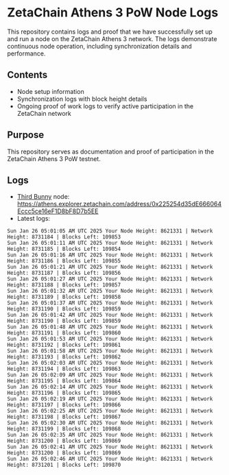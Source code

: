 # ZetaChain Athens 3 PoW Node Logs
This repository contains logs and proof that we have successfully set up and run a node on the ZetaChain Athens 3 network. The logs demonstrate continuous node operation, including synchronization details and performance.

## Contents
- Node setup information
- Synchronization logs with block height details
- Ongoing proof of work logs to verify active participation in the ZetaChain network

## Purpose
This repository serves as documentation and proof of participation in the ZetaChain Athens 3 PoW testnet.

## Logs

- [Third Bunny](https://thirdbunny.xyz/) node: https://athens.explorer.zetachain.com/address/0x225254d35dE666064Eccc5ce16eF1D8bF8D7b5EE
- Latest logs:
```
Sun Jan 26 05:01:05 AM UTC 2025 Your Node Height: 8621331 | Network Height: 8731184 | Blocks Left: 109853
Sun Jan 26 05:01:11 AM UTC 2025 Your Node Height: 8621331 | Network Height: 8731185 | Blocks Left: 109854
Sun Jan 26 05:01:16 AM UTC 2025 Your Node Height: 8621331 | Network Height: 8731186 | Blocks Left: 109855
Sun Jan 26 05:01:21 AM UTC 2025 Your Node Height: 8621331 | Network Height: 8731187 | Blocks Left: 109856
Sun Jan 26 05:01:27 AM UTC 2025 Your Node Height: 8621331 | Network Height: 8731188 | Blocks Left: 109857
Sun Jan 26 05:01:32 AM UTC 2025 Your Node Height: 8621331 | Network Height: 8731189 | Blocks Left: 109858
Sun Jan 26 05:01:37 AM UTC 2025 Your Node Height: 8621331 | Network Height: 8731190 | Blocks Left: 109859
Sun Jan 26 05:01:42 AM UTC 2025 Your Node Height: 8621331 | Network Height: 8731190 | Blocks Left: 109859
Sun Jan 26 05:01:48 AM UTC 2025 Your Node Height: 8621331 | Network Height: 8731191 | Blocks Left: 109860
Sun Jan 26 05:01:53 AM UTC 2025 Your Node Height: 8621331 | Network Height: 8731192 | Blocks Left: 109861
Sun Jan 26 05:01:58 AM UTC 2025 Your Node Height: 8621331 | Network Height: 8731193 | Blocks Left: 109862
Sun Jan 26 05:02:03 AM UTC 2025 Your Node Height: 8621331 | Network Height: 8731194 | Blocks Left: 109863
Sun Jan 26 05:02:09 AM UTC 2025 Your Node Height: 8621331 | Network Height: 8731195 | Blocks Left: 109864
Sun Jan 26 05:02:14 AM UTC 2025 Your Node Height: 8621331 | Network Height: 8731196 | Blocks Left: 109865
Sun Jan 26 05:02:19 AM UTC 2025 Your Node Height: 8621331 | Network Height: 8731197 | Blocks Left: 109866
Sun Jan 26 05:02:25 AM UTC 2025 Your Node Height: 8621331 | Network Height: 8731198 | Blocks Left: 109867
Sun Jan 26 05:02:30 AM UTC 2025 Your Node Height: 8621331 | Network Height: 8731199 | Blocks Left: 109868
Sun Jan 26 05:02:35 AM UTC 2025 Your Node Height: 8621331 | Network Height: 8731200 | Blocks Left: 109869
Sun Jan 26 05:02:41 AM UTC 2025 Your Node Height: 8621331 | Network Height: 8731200 | Blocks Left: 109869
Sun Jan 26 05:02:46 AM UTC 2025 Your Node Height: 8621331 | Network Height: 8731201 | Blocks Left: 109870
```

